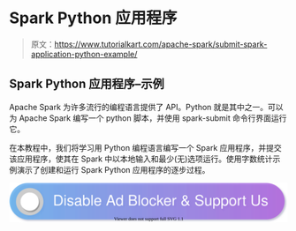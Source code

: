 # Spark Python 应用程序

> 原文：<https://www.tutorialkart.com/apache-spark/submit-spark-application-python-example/>

## Spark Python 应用程序–示例

Apache Spark 为许多流行的编程语言提供了 API。Python 就是其中之一。可以为 Apache Spark 编写一个 python 脚本，并使用 spark-submit 命令行界面运行它。

在本教程中，我们将学习用 Python 编程语言编写一个 Spark 应用程序，并提交该应用程序，使其在 Spark 中以本地输入和最少(无)选项运行。使用字数统计示例演示了创建和运行 Spark Python 应用程序的逐步过程。

[![](img/925da31b32d6bc3827932f6c8afb11bb.png)](https://www.tutorialkart.com/)